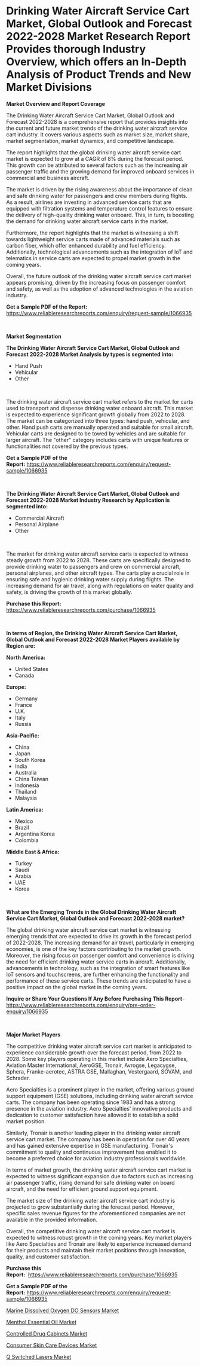 <p><h1>Drinking Water Aircraft Service Cart Market, Global Outlook and Forecast 2022-2028 Market Research Report Provides thorough Industry Overview, which offers an In-Depth Analysis of Product Trends and New Market Divisions</h1></p><p><strong>Market Overview and Report Coverage</strong></p>
<p><p>The Drinking Water Aircraft Service Cart Market, Global Outlook and Forecast 2022-2028 is a comprehensive report that provides insights into the current and future market trends of the drinking water aircraft service cart industry. It covers various aspects such as market size, market share, market segmentation, market dynamics, and competitive landscape.</p><p>The report highlights that the global drinking water aircraft service cart market is expected to grow at a CAGR of 8% during the forecast period. This growth can be attributed to several factors such as the increasing air passenger traffic and the growing demand for improved onboard services in commercial and business aircraft.</p><p>The market is driven by the rising awareness about the importance of clean and safe drinking water for passengers and crew members during flights. As a result, airlines are investing in advanced service carts that are equipped with filtration systems and temperature control features to ensure the delivery of high-quality drinking water onboard. This, in turn, is boosting the demand for drinking water aircraft service carts in the market.</p><p>Furthermore, the report highlights that the market is witnessing a shift towards lightweight service carts made of advanced materials such as carbon fiber, which offer enhanced durability and fuel efficiency. Additionally, technological advancements such as the integration of IoT and telematics in service carts are expected to propel market growth in the coming years.</p><p>Overall, the future outlook of the drinking water aircraft service cart market appears promising, driven by the increasing focus on passenger comfort and safety, as well as the adoption of advanced technologies in the aviation industry.</p></p>
<p><strong>Get a Sample PDF of the Report:</strong> <a href="https://www.reliableresearchreports.com/enquiry/request-sample/1066935">https://www.reliableresearchreports.com/enquiry/request-sample/1066935</a></p>
<p>&nbsp;</p>
<p><strong>Market Segmentation</strong></p>
<p><strong>The Drinking Water Aircraft Service Cart Market, Global Outlook and Forecast 2022-2028 Market Analysis by types is segmented into:</strong></p>
<p><ul><li>Hand Push</li><li>Vehicular</li><li>Other</li></ul></p>
<p>&nbsp;</p>
<p><p>The drinking water aircraft service cart market refers to the market for carts used to transport and dispense drinking water onboard aircraft. This market is expected to experience significant growth globally from 2022 to 2028. The market can be categorized into three types: hand push, vehicular, and other. Hand push carts are manually operated and suitable for small aircraft. Vehicular carts are designed to be towed by vehicles and are suitable for larger aircraft. The "other" category includes carts with unique features or functionalities not covered by the previous types.</p></p>
<p><strong>Get a Sample PDF of the Report:</strong>&nbsp;<a href="https://www.reliableresearchreports.com/enquiry/request-sample/1066935">https://www.reliableresearchreports.com/enquiry/request-sample/1066935</a></p>
<p>&nbsp;</p>
<p><strong>The Drinking Water Aircraft Service Cart Market, Global Outlook and Forecast 2022-2028 Market Industry Research by Application is segmented into:</strong></p>
<p><ul><li>Commercial Aircraft</li><li>Personal Airplane</li><li>Other</li></ul></p>
<p>&nbsp;</p>
<p><p>The market for drinking water aircraft service carts is expected to witness steady growth from 2022 to 2028. These carts are specifically designed to provide drinking water to passengers and crew on commercial aircraft, personal airplanes, and other aircraft types. The carts play a crucial role in ensuring safe and hygienic drinking water supply during flights. The increasing demand for air travel, along with regulations on water quality and safety, is driving the growth of this market globally.</p></p>
<p><strong>Purchase this Report:</strong>&nbsp; <a href="https://www.reliableresearchreports.com/purchase/1066935">https://www.reliableresearchreports.com/purchase/1066935</a></p>
<p>&nbsp;</p>
<p><strong>In terms of Region, the Drinking Water Aircraft Service Cart Market, Global Outlook and Forecast 2022-2028 Market Players available by Region are:</strong></p>
<p>
    <p> <strong> North America: </strong>
        <ul>
            <li>United States</li>
            <li>Canada</li>
        </ul>
        </p> 
    <p> <strong> Europe: </strong>
        <ul>
            <li>Germany</li>
            <li>France</li>
            <li>U.K.</li>
            <li>Italy</li>
            <li>Russia</li>
        </ul>
        </p> 
    <p> <strong> Asia-Pacific: </strong>
        <ul>
            <li>China</li>
            <li>Japan</li>
            <li>South Korea</li>
            <li>India</li>
            <li>Australia</li>
            <li>China Taiwan</li>
            <li>Indonesia</li>
            <li>Thailand</li>
            <li>Malaysia</li>
        </ul>
        </p> 
    <p> <strong> Latin America: </strong>
        <ul>
            <li>Mexico</li>
            <li>Brazil</li>
            <li>Argentina Korea</li>
            <li>Colombia</li>
        </ul>
        </p> 
    <p> <strong> Middle East & Africa: </strong>
        <ul>
            <li>Turkey</li>
            <li>Saudi</li>
            <li>Arabia</li>
            <li>UAE</li>
            <li>Korea</li>
        </ul>
    </p>
    </p>
<p>&nbsp;</p>
<p><strong>What are the Emerging Trends in the Global Drinking Water Aircraft Service Cart Market, Global Outlook and Forecast 2022-2028 market?</strong></p>
<p><p>The global drinking water aircraft service cart market is witnessing emerging trends that are expected to drive its growth in the forecast period of 2022-2028. The increasing demand for air travel, particularly in emerging economies, is one of the key factors contributing to the market growth. Moreover, the rising focus on passenger comfort and convenience is driving the need for efficient drinking water service carts in aircraft. Additionally, advancements in technology, such as the integration of smart features like IoT sensors and touchscreens, are further enhancing the functionality and performance of these service carts. These trends are anticipated to have a positive impact on the global market in the coming years.</p></p>
<p><strong>Inquire or Share Your Questions If Any Before Purchasing This Report</strong>- <a href="https://www.reliableresearchreports.com/enquiry/pre-order-enquiry/1066935">https://www.reliableresearchreports.com/enquiry/pre-order-enquiry/1066935</a></p>
<p>&nbsp;</p>
<p><strong>Major Market Players</strong></p>
<p><p>The competitive drinking water aircraft service cart market is anticipated to experience considerable growth over the forecast period, from 2022 to 2028. Some key players operating in this market include Aero Specialties, Aviation Master International, AeroGSE, Tronair, Avrogse, Legacygse, Sphera, Franke-aerotec, ASTRA GSE, Mallaghan, Vestergaard, SOVAM, and Schrader.</p><p>Aero Specialties is a prominent player in the market, offering various ground support equipment (GSE) solutions, including drinking water aircraft service carts. The company has been operating since 1983 and has a strong presence in the aviation industry. Aero Specialties' innovative products and dedication to customer satisfaction have allowed it to establish a solid market position. </p><p>Similarly, Tronair is another leading player in the drinking water aircraft service cart market. The company has been in operation for over 40 years and has gained extensive expertise in GSE manufacturing. Tronair's commitment to quality and continuous improvement has enabled it to become a preferred choice for aviation industry professionals worldwide.</p><p>In terms of market growth, the drinking water aircraft service cart market is expected to witness significant expansion due to factors such as increasing air passenger traffic, rising demand for safe drinking water on board aircraft, and the need for efficient ground support equipment. </p><p>The market size of the drinking water aircraft service cart industry is projected to grow substantially during the forecast period. However, specific sales revenue figures for the aforementioned companies are not available in the provided information.</p><p>Overall, the competitive drinking water aircraft service cart market is expected to witness robust growth in the coming years. Key market players like Aero Specialties and Tronair are likely to experience increased demand for their products and maintain their market positions through innovation, quality, and customer satisfaction.</p></p>
<p><strong>Purchase this Report:</strong>&nbsp;&nbsp;<a href="https://www.reliableresearchreports.com/purchase/1066935">https://www.reliableresearchreports.com/purchase/1066935</a></p>
<p></p>
<p><strong>Get a Sample PDF of the Report:</strong>&nbsp;<a href="https://www.reliableresearchreports.com/enquiry/request-sample/1066935">https://www.reliableresearchreports.com/enquiry/request-sample/1066935</a></p>
<p><p><a href="https://www.reportprime.com/marine-dissolved-oxygen-do-sensors-r4642">Marine Dissolved Oxygen DO Sensors Market</a></p><p><a href="https://www.linkedin.com/pulse/menthol-essential-oil-market-size-2023-2030-global-industrial-ulgle/">Menthol Essential Oil Market</a></p><p><a href="https://medium.com/@isomjohnson/controlled-drug-cabinets-market-size-growth-forecast-2023-2030-45143979aff7">Controlled Drug Cabinets Market</a></p><p><a href="https://medium.com/@edwinsporer/consumer-skin-care-devices-market-size-growth-forecast-2023-2030-c89ea83690a9">Consumer Skin Care Devices Market</a></p><p><a href="https://www.reportprime.com/q-switched-lasers-r4644">Q Switched Lasers Market</a></p></p>